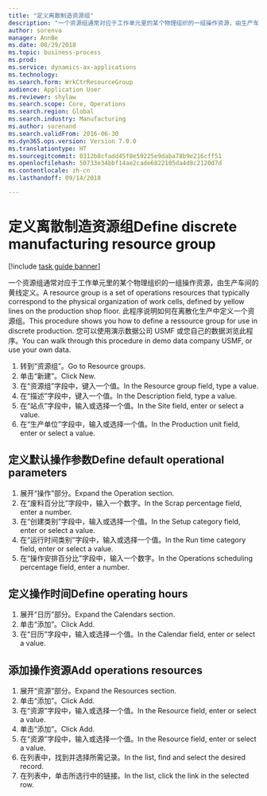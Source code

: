 ```yaml
--- 
title: "定义离散制造资源组"
description: "一个资源组通常对应于工作单元里的某个物理组织的一组操作资源，由生产车间的黄线定义。"
author: sorenva
manager: AnnBe
ms.date: 08/29/2018
ms.topic: business-process
ms.prod: 
ms.service: dynamics-ax-applications
ms.technology: 
ms.search.form: WrkCtrResourceGroup
audience: Application User
ms.reviewer: shylaw
ms.search.scope: Core, Operations
ms.search.region: Global
ms.search.industry: Manufacturing
ms.author: sorenand
ms.search.validFrom: 2016-06-30
ms.dyn365.ops.version: Version 7.0.0
ms.translationtype: HT
ms.sourcegitcommit: 0312b8cfadd45f8e59225e9daba78b9e216cff51
ms.openlocfilehash: 50733e34bbf14ae2cade6822105da4d8c2120d7d
ms.contentlocale: zh-cn
ms.lasthandoff: 09/14/2018

---
```

# <a name="define-discrete-manufacturing-resource-group"></a><span data-ttu-id="cfaba-103">定义离散制造资源组</span><span class="sxs-lookup"><span data-stu-id="cfaba-103">Define discrete manufacturing resource group</span></span>

[!include [task guide banner](../../includes/task-guide-banner.md)]

<span data-ttu-id="cfaba-104">一个资源组通常对应于工作单元里的某个物理组织的一组操作资源，由生产车间的黄线定义。</span><span class="sxs-lookup"><span data-stu-id="cfaba-104">A resource group is a set of operations resources that typically correspond to the physical organization of work cells, defined by yellow lines on the production shop floor.</span></span> <span data-ttu-id="cfaba-105">此程序说明如何在离散化生产中定义一个资源组。</span><span class="sxs-lookup"><span data-stu-id="cfaba-105">This procedure shows you how to define a ressource group for use in discrete production.</span></span> <span data-ttu-id="cfaba-106">您可以使用演示数据公司 USMF 或您自己的数据浏览此程序。</span><span class="sxs-lookup"><span data-stu-id="cfaba-106">You can walk through this procedure in demo data company USMF, or use your own data.</span></span>

1. <span data-ttu-id="cfaba-107">转到“资源组”。</span><span class="sxs-lookup"><span data-stu-id="cfaba-107">Go to Resource groups.</span></span>
2. <span data-ttu-id="cfaba-108">单击“新建”。</span><span class="sxs-lookup"><span data-stu-id="cfaba-108">Click New.</span></span>
3. <span data-ttu-id="cfaba-109">在“资源组”字段中，键入一个值。</span><span class="sxs-lookup"><span data-stu-id="cfaba-109">In the Resource group field, type a value.</span></span>
4. <span data-ttu-id="cfaba-110">在“描述”字段中，键入一个值。</span><span class="sxs-lookup"><span data-stu-id="cfaba-110">In the Description field, type a value.</span></span>
5. <span data-ttu-id="cfaba-111">在“站点”字段中，输入或选择一个值。</span><span class="sxs-lookup"><span data-stu-id="cfaba-111">In the Site field, enter or select a value.</span></span>
6. <span data-ttu-id="cfaba-112">在“生产单位”字段中，输入或选择一个值。</span><span class="sxs-lookup"><span data-stu-id="cfaba-112">In the Production unit field, enter or select a value.</span></span>

## <a name="define-default-operational-parameters"></a><span data-ttu-id="cfaba-113">定义默认操作参数</span><span class="sxs-lookup"><span data-stu-id="cfaba-113">Define default operational parameters</span></span>
1. <span data-ttu-id="cfaba-114">展开“操作”部分。</span><span class="sxs-lookup"><span data-stu-id="cfaba-114">Expand the Operation section.</span></span>
2. <span data-ttu-id="cfaba-115">在“废料百分比”字段中，输入一个数字。</span><span class="sxs-lookup"><span data-stu-id="cfaba-115">In the Scrap percentage field, enter a number.</span></span>
3. <span data-ttu-id="cfaba-116">在“创建类别”字段中，输入或选择一个值。</span><span class="sxs-lookup"><span data-stu-id="cfaba-116">In the Setup category field, enter or select a value.</span></span>
4. <span data-ttu-id="cfaba-117">在“运行时间类别”字段中，输入或选择一个值。</span><span class="sxs-lookup"><span data-stu-id="cfaba-117">In the Run time category field, enter or select a value.</span></span>
5. <span data-ttu-id="cfaba-118">在“操作安排百分比”字段中，输入一个数字。</span><span class="sxs-lookup"><span data-stu-id="cfaba-118">In the Operations scheduling percentage field, enter a number.</span></span>

## <a name="define-operating-hours"></a><span data-ttu-id="cfaba-119">定义操作时间</span><span class="sxs-lookup"><span data-stu-id="cfaba-119">Define operating hours</span></span>
1. <span data-ttu-id="cfaba-120">展开“日历”部分。</span><span class="sxs-lookup"><span data-stu-id="cfaba-120">Expand the Calendars section.</span></span>
2. <span data-ttu-id="cfaba-121">单击“添加”。</span><span class="sxs-lookup"><span data-stu-id="cfaba-121">Click Add.</span></span>
3. <span data-ttu-id="cfaba-122">在“日历”字段中，输入或选择一个值。</span><span class="sxs-lookup"><span data-stu-id="cfaba-122">In the Calendar field, enter or select a value.</span></span>

## <a name="add-operations-resources"></a><span data-ttu-id="cfaba-123">添加操作资源</span><span class="sxs-lookup"><span data-stu-id="cfaba-123">Add operations resources</span></span>
1. <span data-ttu-id="cfaba-124">展开“资源”部分。</span><span class="sxs-lookup"><span data-stu-id="cfaba-124">Expand the Resources section.</span></span>
2. <span data-ttu-id="cfaba-125">单击“添加”。</span><span class="sxs-lookup"><span data-stu-id="cfaba-125">Click Add.</span></span>
3. <span data-ttu-id="cfaba-126">在“资源”字段中，输入或选择一个值。</span><span class="sxs-lookup"><span data-stu-id="cfaba-126">In the Resource field, enter or select a value.</span></span>
4. <span data-ttu-id="cfaba-127">单击“添加”。</span><span class="sxs-lookup"><span data-stu-id="cfaba-127">Click Add.</span></span>
5. <span data-ttu-id="cfaba-128">在“资源”字段中，输入或选择一个值。</span><span class="sxs-lookup"><span data-stu-id="cfaba-128">In the Resource field, enter or select a value.</span></span>
6. <span data-ttu-id="cfaba-129">在列表中，找到并选择所需记录。</span><span class="sxs-lookup"><span data-stu-id="cfaba-129">In the list, find and select the desired record.</span></span>
7. <span data-ttu-id="cfaba-130">在列表中，单击所选行中的链接。</span><span class="sxs-lookup"><span data-stu-id="cfaba-130">In the list, click the link in the selected row.</span></span>


